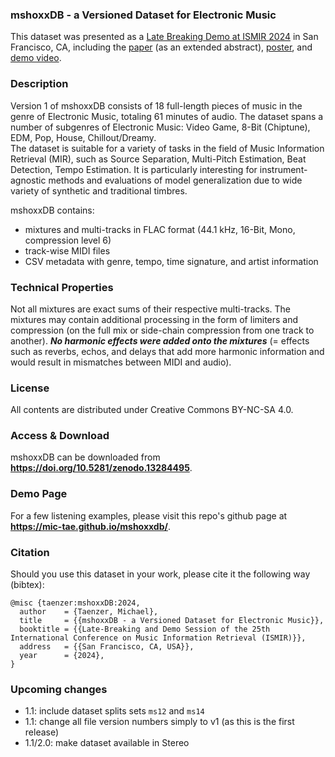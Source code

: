 ### mshoxxDB - a Versioned Dataset for Electronic Music
This dataset was presented as a [Late Breaking Demo at ISMIR 2024](https://ismir2024program.ismir.net/lbd_423.html) in San Francisco, CA, including the [paper](https://ismir2024program.ismir.net/lbd_423.html#lbd) (as an extended abstract), [poster](https://ismir2024program.ismir.net/lbd_423.html#poster), and [demo video](https://ismir2024program.ismir.net/lbd_423.html#video).

### Description
Version 1 of mshoxxDB consists of 18 full-length pieces of music in the genre of Electronic Music, totaling 61 minutes of audio.
The dataset spans a number of subgenres of Electronic Music: Video Game, 8-Bit (Chiptune), EDM, Pop, House, Chillout/Dreamy.  
The dataset is suitable for a variety of tasks in the field of Music Information Retrieval (MIR), such as Source Separation, Multi-Pitch Estimation, Beat Detection, Tempo Estimation.
It is particularly interesting for instrument-agnostic methods and evaluations of model generalization due to wide variety of synthetic and traditional timbres.

mshoxxDB contains:
- mixtures and multi-tracks in FLAC format (44.1 kHz, 16-Bit, Mono, compression level 6)
- track-wise MIDI files
- CSV metadata with genre, tempo, time signature, and artist information

### Technical Properties
Not all mixtures are exact sums of their respective multi-tracks. The mixtures may contain additional processing in the form of limiters and compression (on the full mix or side-chain compression from one track to another). **_No harmonic effects were added onto the mixtures_** (= effects such as reverbs, echos, and delays that add more harmonic information and would result in mismatches between MIDI and audio).

### License
All contents are distributed under Creative Commons BY-NC-SA 4.0.

### Access & Download
mshoxxDB can be downloaded from **https://doi.org/10.5281/zenodo.13284495**.

### Demo Page
For a few listening examples, please visit this repo's github page at **https://mic-tae.github.io/mshoxxdb/**.

### Citation
Should you use this dataset in your work, please cite it the following way (bibtex):
```
@misc {taenzer:mshoxxDB:2024,
  author    = {Taenzer, Michael},
  title     = {{mshoxxDB - a Versioned Dataset for Electronic Music}},
  booktitle = {{Late-Breaking and Demo Session of the 25th International Conference on Music Information Retrieval (ISMIR)}},
  address   = {{San Francisco, CA, USA}},
  year      = {2024},
}
```

### Upcoming changes
- 1.1: include dataset splits sets ```ms12``` and ```ms14```
- 1.1: change all file version numbers simply to v1 (as this is the first release)
- 1.1/2.0: make dataset available in Stereo
